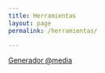 ```yaml
---
title: Herramientas
layout: page
permalink: /herramientas/

---
```



<a href="generador.html">Generador @media</a>
